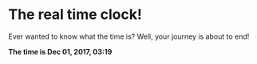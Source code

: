# The real time clock!

Ever wanted to know what the time is? Well, your journey is about to end!

**The time is Dec 01, 2017, 03:19**
